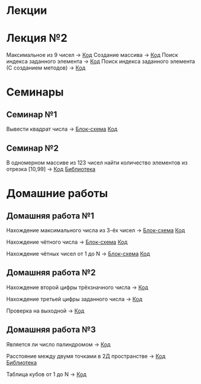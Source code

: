 # Лекции
# Лекция №2
Максимальное из 9 чисел -> [Код](Lesson02/Ex01/Program.cs)
Создание массива -> [Код](Lesson02/Ex02/Program.cs)
Поиск индекса заданного элемента -> [Код](Lesson02/Ex03/Program.cs)
Поиск индекса заданного элемента (С созданием методов) -> [Код](Lesson02/Ex04/Program.cs)

# Семинары
## Семинар №1
Вывести квадрат числа -> [Блок-схема](Seminar01/Ex01/diagram.drawio.png) [Код](Seminar01/Ex01/Program.cs)
## Семинар №2
В одномерном массиве из 123 чисел найти количество элементов из отрезка [10,99] -> [Код](Seminar02/Seminar02.cs) [Библиотека](Seminar02/MyLibrary.cs)

# Домашние работы
## Домашняя работа №1
Нахождение максимального числа из 3-ёх чисел -> [Блок-схема](Homework01/Ex01/diagram.drawio.png) [Код](Homework01/Ex01/Program.cs)

Нахождение чётного числа -> [Блок-схема](Homework01/Ex02/diagram.drawio.png) [Код](Homework01/Ex02/Program.cs)

Нахождение чётных чисел от 1 до N -> [Блок-схема](Homework01/Ex03/diagram.drawio.png) [Код](Homework01/Ex03/Program.cs)

## Домашняя работа №2
Нахождение второй цифры трёхзначного числа -> [Код](Homework02/Ex01/Program.cs)

Нахождение третьей цифры заданного числа -> [Код](Homework02/Ex02/Program.cs)

Проверка на выходной -> [Код](Homework02/Ex03/Program.cs)

## Домашняя работа №3
Является ли число палиндромом -> [Код](Homework03/Ex01/Program.cs)

Расстояние между двумя точками в 2Д пространстве -> [Код](Homework03/Ex02/Program.cs) [Библиотека](Homework03/Ex02/MyLibrary.cs)

Таблица кубов от 1 до N -> [Код](Homework03/Ex03/Program.cs)